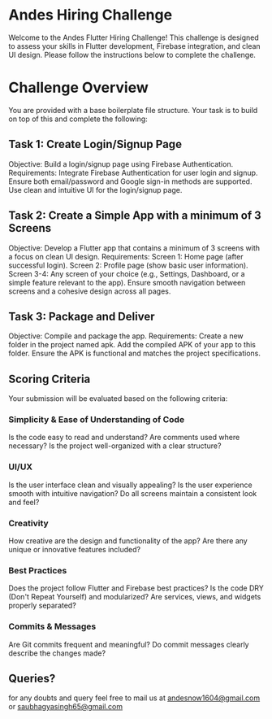 # Andes Hiring Challenge
Welcome to the Andes Flutter Hiring Challenge! This challenge is designed to assess your skills in Flutter development, Firebase integration, and clean UI design. Please follow the instructions below to complete the challenge.

# Challenge Overview
You are provided with a base boilerplate file structure. Your task is to build on top of this and complete the following:

## Task 1: Create Login/Signup Page
Objective: Build a login/signup page using Firebase Authentication.
Requirements:
Integrate Firebase Authentication for user login and signup.
Ensure both email/password and Google sign-in methods are supported.
Use clean and intuitive UI for the login/signup page.

## Task 2: Create a Simple App with a minimum of 3 Screens
Objective: Develop a Flutter app that contains a minimum of 3 screens with a focus on clean UI design.
Requirements:
Screen 1: Home page (after successful login).
Screen 2: Profile page (show basic user information).
Screen 3-4: Any screen of your choice (e.g., Settings, Dashboard, or a simple feature relevant to the app).
Ensure smooth navigation between screens and a cohesive design across all pages.

## Task 3: Package and Deliver
Objective: Compile and package the app.
Requirements:
Create a new folder in the project named apk.
Add the compiled APK of your app to this folder.
Ensure the APK is functional and matches the project specifications.

## Scoring Criteria
Your submission will be evaluated based on the following criteria:

### Simplicity & Ease of Understanding of Code
Is the code easy to read and understand?
Are comments used where necessary?
Is the project well-organized with a clear structure?

### UI/UX
Is the user interface clean and visually appealing?
Is the user experience smooth with intuitive navigation?
Do all screens maintain a consistent look and feel?

### Creativity 
How creative are the design and functionality of the app?
Are there any unique or innovative features included?

### Best Practices
Does the project follow Flutter and Firebase best practices?
Is the code DRY (Don't Repeat Yourself) and modularized?
Are services, views, and widgets properly separated?

### Commits & Messages
Are Git commits frequent and meaningful?
Do commit messages clearly describe the changes made?

## Queries?
for any doubts and query feel free to mail us at andesnow1604@gmail.com or saubhagyasingh65@gmail.com
